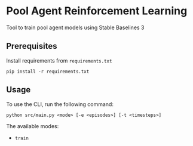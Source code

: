 # Pool Agent Reinforcement Learning

Tool to train pool agent models using Stable Baselines 3

## Prerequisites

Install requirements from `requirements.txt`

```
pip install -r requirements.txt
```

## Usage

To use the CLI, run the following command:

```
python src/main.py <mode> [-e <episodes>] [-t <timesteps>]
```

The available modes:

- `train`
